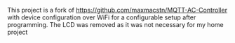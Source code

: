 This project is a fork of https://github.com/maxmacstn/MQTT-AC-Controller with device configuration over WiFi for a configurable setup after programming. The LCD was removed as it was not necessary for my home project

